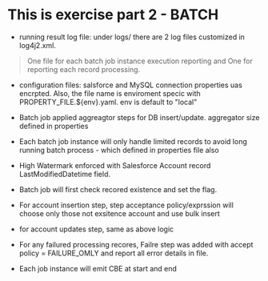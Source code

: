 # This is exercise part 2 - BATCH

- running result log file: under logs/ there are 2  log files customized in log4j2.xml.  
> One file for each batch job instance execution reporting and 
> One for reporting each record processing.

- configuration files: salsforce and MySQL connection properties uas encrpted. Also, the file name is enviroment specic with PROPERTY_FILE.${env}.yaml. 
env is default to "local"

- Batch job applied aggreagtor steps for DB insert/update. aggregator size defined in properties

- Each batch job instance will only handle limited records to avoid long running batch process - which defined in properties file also

- High Watermark enforced with Salesforce Account record LastModifiedDatetime field.

- Batch job will first check recored existence and set the flag.

- For account insertion step, step acceptance policy/exprssion will choose only those not exsitence account and use bulk insert

- for account updates step, same as above logic

- For any failured processing recores, Failre step was added with accept policy = FAILURE_OMLY and report all error details in file.

- Each job instance will emit CBE at start and end
